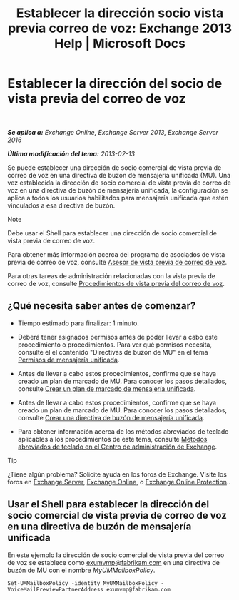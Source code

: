 ﻿---
title: 'Establecer la dirección socio vista previa correo de voz: Exchange 2013 Help | Microsoft Docs'
TOCTitle: Establecer la dirección del socio de vista previa del correo de voz
ms:assetid: 57fbed1e-1b14-4939-95e6-ef7c072f32a9
ms:mtpsurl: https://technet.microsoft.com/es-es/library/Ff630917(v=EXCHG.150)
ms:contentKeyID: 51406499
ms.date: 05/22/2018
mtps_version: v=EXCHG.150
ms.translationtype: MT
---

# Establecer la dirección del socio de vista previa del correo de voz

 

_**Se aplica a:** Exchange Online, Exchange Server 2013, Exchange Server 2016_

_**Última modificación del tema:** 2013-02-13_

Se puede establecer una dirección de socio comercial de vista previa de correo de voz en una directiva de buzón de mensajería unificada (MU). Una vez establecida la dirección de socio comercial de vista previa de correo de voz en una directiva de buzón de mensajería unificada, la configuración se aplica a todos los usuarios habilitados para mensajería unificada que estén vinculados a esa directiva de buzón.


> [!NOTE]
> Debe usar el Shell para establecer una dirección de socio comercial de vista previa de correo de voz.



Para obtener más información acerca del programa de asociados de vista previa de correo de voz, consulte [Asesor de vista previa de correo de voz](voice-mail-preview-advisor-exchange-2013-help.md).

Para otras tareas de administración relacionadas con la vista previa de correo de voz, consulte [Procedimientos de vista previa del correo de voz](voice-mail-preview-procedures-exchange-2013-help.md).

## ¿Qué necesita saber antes de comenzar?

  - Tiempo estimado para finalizar: 1 minuto.

  - Deberá tener asignados permisos antes de poder llevar a cabo este procedimiento o procedimientos. Para ver qué permisos necesita, consulte el el contenido "Directivas de buzón de MU" en el tema [Permisos de mensajería unificada](unified-messaging-permissions-exchange-2013-help.md).

  - Antes de llevar a cabo estos procedimientos, confirme que se haya creado un plan de marcado de MU. Para conocer los pasos detallados, consulte [Crear un plan de marcado de mensajería unificada](create-a-um-dial-plan-exchange-2013-help.md).

  - Antes de llevar a cabo estos procedimientos, confirme que se haya creado un plan de marcado de MU. Para conocer los pasos detallados, consulte [Crear una directiva de buzón de mensajería unificada](create-a-um-mailbox-policy-exchange-2013-help.md).

  - Para obtener información acerca de los métodos abreviados de teclado aplicables a los procedimientos de este tema, consulte [Métodos abreviados de teclado en el Centro de administración de Exchange](keyboard-shortcuts-in-the-exchange-admin-center-exchange-online-protection-help.md).


> [!TIP]
> ¿Tiene algún problema? Solicite ayuda en los foros de Exchange. Visite los foros en <A href="https://go.microsoft.com/fwlink/p/?linkid=60612">Exchange Server</A>, <A href="https://go.microsoft.com/fwlink/p/?linkid=267542">Exchange Online</A>, o <A href="https://go.microsoft.com/fwlink/p/?linkid=285351">Exchange Online Protection</A>..



## Usar el Shell para establecer la dirección del socio comercial de vista previa de correo de voz en una directiva de buzón de mensajería unificada

En este ejemplo la dirección de socio comercial de vista previa del correo de voz se establece como exumvmp@fabrikam.com en una directiva de buzón de MU con el nombre *MyUMMailboxPolicy*.

    Set-UMMailboxPolicy -identity MyUMMailboxPolicy -VoiceMailPreviewPartnerAddress exumvmp@fabrikam.com

